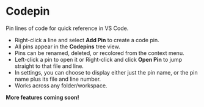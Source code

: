 # Codepin

Pin lines of code for quick reference in VS Code.

- Right-click a line and select **Add Pin** to create a code pin.
- All pins appear in the **Codepins** tree view.
- Pins can be renamed, deleted, or recolored from the context menu.
- Left-click a pin to open it or Right-click and click **Open Pin** to jump straight to that file and line.
- In settings, you can choose to display either just the pin name, or the pin name plus its file and line number.
- Works across any folder/workspace.

**More features coming soon!**
